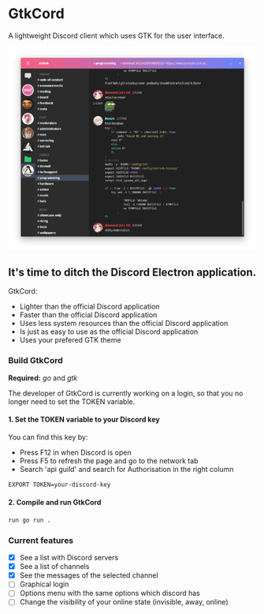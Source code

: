 # GtkCord

A lightweight Discord client which uses GTK for the user interface.

![Screenshot of gtkcord](.readme-resources/images/screenshot1.png)

## It's time to ditch the Discord Electron application.

GtkCord:
- Lighter than the official Discord application
- Faster than the official Discord application
- Uses less system resources than the official Discord application
- Is just as easy to use as the official Discord application
- Uses your prefered GTK theme

### Build GtkCord
**Required:** _go_ and _gtk_

The developer of GtkCord is currently working on a login, so that you no longer need to set the TOKEN variable.

#### 1. Set the TOKEN variable to your Discord key

You can find this key by:
- Press F12 in when Discord is open
- Press F5 to refresh the page and go to the network tab
- Search 'api guild' and search for Authorisation in the right column

```bash
EXPORT TOKEN=your-discord-key
```

#### 2. Compile and run GtkCord
```bash
run go run .
```

### Current features
- [X] See a list with Discord servers
- [X] See a list of channels
- [X] See the messages of the selected channel
- [ ] Graphical login
- [ ] Options menu with the same options which discord has
- [ ] Change the visibility of your online state (invisible, away, online)